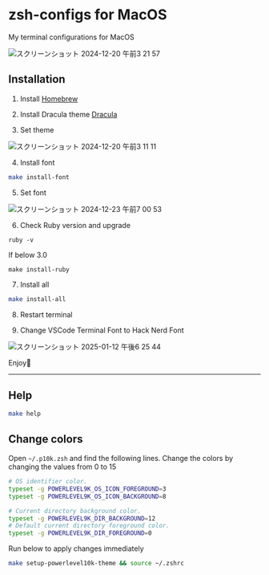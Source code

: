 # zsh-configs for MacOS

My terminal configurations for MacOS

![スクリーンショット 2024-12-20 午前3 21 57](https://github.com/user-attachments/assets/5baaf1cf-6ce7-4928-979f-5a41f844eb93)

## Installation

1. Install [Homebrew](https://brew.sh/)

2. Install Dracula theme [Dracula](https://draculatheme.com/terminal)

3. Set theme

  ![スクリーンショット 2024-12-20 午前3 11 11](https://github.com/user-attachments/assets/f147598e-4472-40de-b719-00a62a13078a)

4. Install font

```bash
make install-font
```

5. Set font

  ![スクリーンショット 2024-12-23 午前7 00 53](https://github.com/user-attachments/assets/702ae15b-ab74-48e0-9b57-204608735713)

6. Check Ruby version and upgrade
```
ruby -v
```

If below 3.0
```
make install-ruby
```

7. Install all

```bash
make install-all
```

8. Restart terminal

9. Change VSCode Terminal Font to Hack Nerd Font

![スクリーンショット 2025-01-12 午後6 25 44](https://github.com/user-attachments/assets/50d8535c-4a22-43c9-9775-07ff7b40fabf)

Enjoy🎉

---

## Help

```bash
make help
```

## Change colors
Open `~/.p10k.zsh` and find the following lines. Change the colors by changing the values from 0 to 15
```bash
# OS identifier color.
typeset -g POWERLEVEL9K_OS_ICON_FOREGROUND=3
typeset -g POWERLEVEL9K_OS_ICON_BACKGROUND=8

# Current directory background color.
typeset -g POWERLEVEL9K_DIR_BACKGROUND=12
# Default current directory foreground color.
typeset -g POWERLEVEL9K_DIR_FOREGROUND=0
```

Run below to apply changes immediately
```bash
make setup-powerlevel10k-theme && source ~/.zshrc 
```
